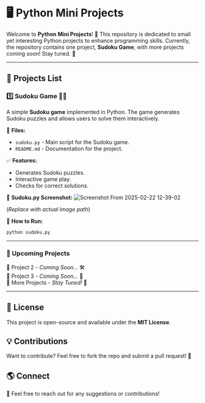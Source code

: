 # 🖥️ Python Mini Projects

Welcome to **Python Mini Projects**! 🚀 This repository is dedicated to small yet interesting Python projects to enhance programming skills. Currently, the repository contains one project, **Sudoku Game**, with more projects coming soon! Stay tuned. 🎯

---

## 📌 Projects List

### 1️⃣ Sudoku Game 🎲🧩
A simple **Sudoku game** implemented in Python. The game generates Sudoku puzzles and allows users to solve them interactively.

📂 **Files:**
- `sudoku.py` - Main script for the Sudoku game.
- `README.md` - Documentation for the project.

✅ **Features:**
- Generates Sudoku puzzles.
- Interactive game play.
- Checks for correct solutions.


📸 **Sudoku.py Screenshot:**
![Screenshot From 2025-02-22 12-39-02](https://github.com/user-attachments/assets/8a34ca4d-14b6-40e4-9c46-5a5559f98412)
  
(*Replace with actual image path*)

🔧 **How to Run:**
```sh
python sudoku.py
```

---

### 🚀 Upcoming Projects
🔹 Project 2 - *Coming Soon...* 🛠️  
🔹 Project 3 - *Coming Soon...* 🌟  
🔹 More Projects - *Stay Tuned!* 🎯

---

## 📜 License
This project is open-source and available under the **MIT License**.

## 💡 Contributions
Want to contribute? Feel free to fork the repo and submit a pull request! 🎉

## 🌎 Connect
📩 Feel free to reach out for any suggestions or contributions!

